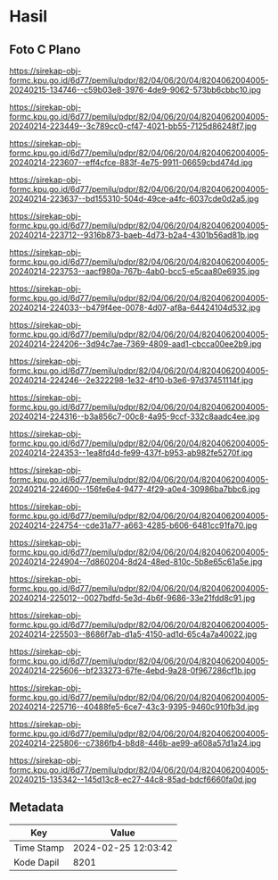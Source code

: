 # Hasil

## Foto C Plano

https://sirekap-obj-formc.kpu.go.id/6d77/pemilu/pdpr/82/04/06/20/04/8204062004005-20240215-134746--c59b03e8-3976-4de9-9062-573bb6cbbc10.jpg

https://sirekap-obj-formc.kpu.go.id/6d77/pemilu/pdpr/82/04/06/20/04/8204062004005-20240214-223449--3c789cc0-cf47-4021-bb55-7125d86248f7.jpg

https://sirekap-obj-formc.kpu.go.id/6d77/pemilu/pdpr/82/04/06/20/04/8204062004005-20240214-223607--eff4cfce-883f-4e75-9911-06659cbd474d.jpg

https://sirekap-obj-formc.kpu.go.id/6d77/pemilu/pdpr/82/04/06/20/04/8204062004005-20240214-223637--bd155310-504d-49ce-a4fc-6037cde0d2a5.jpg

https://sirekap-obj-formc.kpu.go.id/6d77/pemilu/pdpr/82/04/06/20/04/8204062004005-20240214-223712--9316b873-baeb-4d73-b2a4-4301b56ad81b.jpg

https://sirekap-obj-formc.kpu.go.id/6d77/pemilu/pdpr/82/04/06/20/04/8204062004005-20240214-223753--aacf980a-767b-4ab0-bcc5-e5caa80e6935.jpg

https://sirekap-obj-formc.kpu.go.id/6d77/pemilu/pdpr/82/04/06/20/04/8204062004005-20240214-224033--b479f4ee-0078-4d07-af8a-64424104d532.jpg

https://sirekap-obj-formc.kpu.go.id/6d77/pemilu/pdpr/82/04/06/20/04/8204062004005-20240214-224206--3d94c7ae-7369-4809-aad1-cbcca00ee2b9.jpg

https://sirekap-obj-formc.kpu.go.id/6d77/pemilu/pdpr/82/04/06/20/04/8204062004005-20240214-224246--2e322298-1e32-4f10-b3e6-97d37451114f.jpg

https://sirekap-obj-formc.kpu.go.id/6d77/pemilu/pdpr/82/04/06/20/04/8204062004005-20240214-224316--b3a856c7-00c8-4a95-9ccf-332c8aadc4ee.jpg

https://sirekap-obj-formc.kpu.go.id/6d77/pemilu/pdpr/82/04/06/20/04/8204062004005-20240214-224353--1ea8fd4d-fe99-437f-b953-ab982fe5270f.jpg

https://sirekap-obj-formc.kpu.go.id/6d77/pemilu/pdpr/82/04/06/20/04/8204062004005-20240214-224600--156fe6e4-9477-4f29-a0e4-30986ba7bbc6.jpg

https://sirekap-obj-formc.kpu.go.id/6d77/pemilu/pdpr/82/04/06/20/04/8204062004005-20240214-224754--cde31a77-a663-4285-b606-6481cc91fa70.jpg

https://sirekap-obj-formc.kpu.go.id/6d77/pemilu/pdpr/82/04/06/20/04/8204062004005-20240214-224904--7d860204-8d24-48ed-810c-5b8e65c61a5e.jpg

https://sirekap-obj-formc.kpu.go.id/6d77/pemilu/pdpr/82/04/06/20/04/8204062004005-20240214-225012--0027bdfd-5e3d-4b6f-9686-33e21fdd8c91.jpg

https://sirekap-obj-formc.kpu.go.id/6d77/pemilu/pdpr/82/04/06/20/04/8204062004005-20240214-225503--8686f7ab-d1a5-4150-ad1d-65c4a7a40022.jpg

https://sirekap-obj-formc.kpu.go.id/6d77/pemilu/pdpr/82/04/06/20/04/8204062004005-20240214-225606--bf233273-67fe-4ebd-9a28-0f967286cf1b.jpg

https://sirekap-obj-formc.kpu.go.id/6d77/pemilu/pdpr/82/04/06/20/04/8204062004005-20240214-225716--40488fe5-6ce7-43c3-9395-9460c910fb3d.jpg

https://sirekap-obj-formc.kpu.go.id/6d77/pemilu/pdpr/82/04/06/20/04/8204062004005-20240214-225806--c7386fb4-b8d8-446b-ae99-a608a57d1a24.jpg

https://sirekap-obj-formc.kpu.go.id/6d77/pemilu/pdpr/82/04/06/20/04/8204062004005-20240215-135342--145d13c8-ec27-44c8-85ad-bdcf6660fa0d.jpg


## Metadata

| Key        | Value               |
| ---------- | ------------------- |
| Time Stamp | 2024-02-25 12:03:42 |
| Kode Dapil | 8201                |



